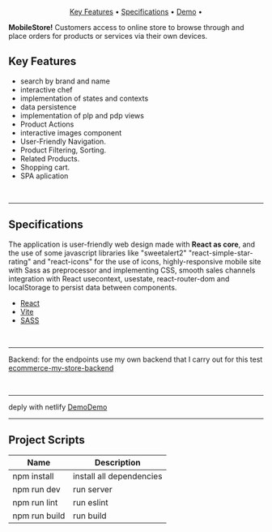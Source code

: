 <p align="center">
  <a href="#key-features">Key Features</a> •
  <a href="#specifications">Specifications</a> •
  <a href="https://mobile-store-tana.netlify.app/">Demo</a> •
</p>

<div align="">
   <p>
      <b>MobileStore!</b> Customers access to online store to browse through and place orders for products or services via their own devices.</i>
   </p>
</div>


## Key Features

- search by brand and name
- interactive chef
- implementation of states and contexts
- data persistence
- implementation of plp and pdp views
- Product Actions
- interactive images component
- User-Friendly Navigation.
- Product Filtering, Sorting.
- Related Products.
- Shopping cart.
- SPA aplication


<br>
<hr>

## Specifications 
<p>The application is user-friendly web design made with <b>React  as core</b>, 
and the use of some javascript libraries like "sweetalert2" "react-simple-star-rating" and "react-icons" for the use of icons, highly-responsive mobile site with Sass as preprocessor and implementing CSS, smooth sales channels integration with React usecontext, usestate, react-router-dom and localStorage to persist data between components.</p>

- [React](https://reactjs.org/)
- [Vite](https://vitejs.dev/)
- [SASS](https://sass-lang.com/)

<br>
<hr>

Backend: for the endpoints use my own backend that I carry out for this test
<a href="https://github.com/tanachnology/ecommerce-my-store-backend">ecommerce-my-store-backend</a> 

<br>
<hr>
deply with netlify <a href="https://mobile-store-tana.netlify.app/">Demo</a><a href="https://mobile-store-tana.netlify.app/">Demo</a>
<br>
<hr>

## Project Scripts
| Name | Description |
| ------ | ------ |
| npm install | install all dependencies |
| npm run dev | run server|
| npm run lint | run eslint|
| npm run build | run build|
